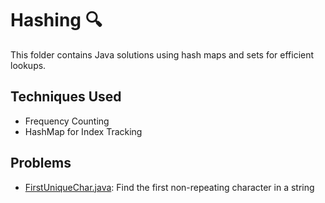 # Hashing 🔍

This folder contains Java solutions using hash maps and sets for efficient lookups.

## Techniques Used
- Frequency Counting
- HashMap for Index Tracking

## Problems
- [FirstUniqueChar.java](FirstUniqueChar.java): Find the first non-repeating character in a string
